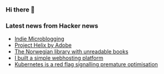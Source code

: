 ### Hi there 👋

<!--
**arashid-sh/arashid-sh** is a ✨ _special_ ✨ repository because its `README.md` (this file) appears on your GitHub profile.

Here are some ideas to get you started:

- 🔭 I’m currently working on ...
- 🌱 I’m currently learning ...
- 👯 I’m looking to collaborate on ...
- 🤔 I’m looking for help with ...
- 💬 Ask me about ...
- 📫 How to reach me: ...
- 😄 Pronouns: ...
- ⚡ Fun fact: ...
-->

### Latest news from Hacker news
<!-- BLOG-POST-LIST:START -->
- [Indie Microblogging](https://book.micro.blog/)
- [Project Helix by Adobe](https://www.hlx.live/home)
- [The Norwegian library with unreadable books](https://www.bbc.com/future/article/20220630-the-norwegian-library-with-unreadable-books)
- [I built a simple webhosting platform](https://canvay.io)
- [Kubernetes is a red flag signalling premature optimisation](https://www.jeremybrown.tech/8-kubernetes-is-a-red-flag-signalling-premature-optimisation/)
<!-- BLOG-POST-LIST:END -->
